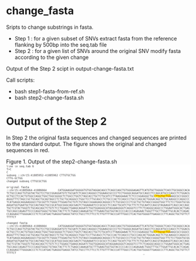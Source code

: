 # change_fasta

Sripts to change substrings in fasta. 

 - Step 1 : for a given subset of SNVs extract fasta from the reference flanking by 500bp into the seq.tab file
 - Step 2 : for a given list of SNVs around the original SNV modify fasta according to the given change

Output of the Step 2 scipt in output-change-fasta.txt

Call scripts: 
  - bash step1-fasta-from-ref.sh
  - bash step2-change-fasta.sh
 
# Output of the Step 2

In Step 2 the original fasta sequences and changed sequences are printed to the standard output. The figure shows the original and changed sequences in red.

Figure 1. Output of the step2-change-fasta.sh
<img src="https://github.com/erinijapranckeviciene/change_fasta/raw/main/change-fasta-output.PNG">


